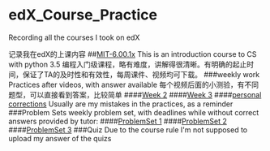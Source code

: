 # edX_Course_Practice
Recording all the courses I took on edX

记录我在edX的上课内容
##[MIT-6.00.1x](https://github.com/vivi3nli/edX_course_practice/tree/master/MITx_6.00.1x)
This is an introduction course to CS with python 3.5 编程入门级课程，略有难度，讲解得很清晰。有明确的起止时间，保证了TA的及时性和有效性，每周课件、视频均可下载。
###weekly work
Practices after videos, with answer available 每个视频后面的小测验，有不同题型，可以直接看到答案，比较简单
####[Week 2](https://github.com/vivi3nli/edX_course_practice/blob/master/MITx_6.00.1x/Week_2_Exercises.py)
####[Week 3](https://github.com/vivi3nli/edX_course_practice/blob/master/MITx_6.00.1x/Week_3_Exercises.py)
####[personal corrections](https://github.com/vivi3nli/edX_course_practice/blob/master/MITx_6.00.1x/corrections.py)
Usually are my mistakes in the practices, as a reminder
###Problem Sets
weekly problem set, with deadlines while without correct answers provided by tutor:
####[ProblemSet 1](https://github.com/vivi3nli/edX_course_practice/blob/master/MITx_6.00.1x/ProblemSet1.py)
####[ProblemSet 2](https://github.com/vivi3nli/edX_course_practice/blob/master/MITx_6.00.1x/ProblemSet2.py)
####[ProblemSet 3](https://github.com/vivi3nli/edX_course_practice/tree/master/MITx_6.00.1x/ProblemSet3)
###Quiz
Due to the course rule I'm not supposed to upload my answer of the quizs
